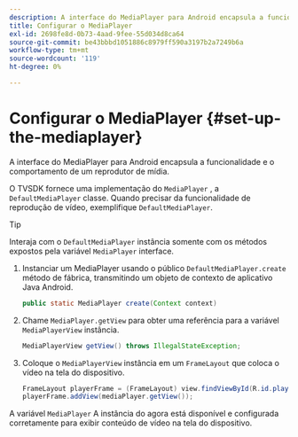 ```yaml
---
description: A interface do MediaPlayer para Android encapsula a funcionalidade e o comportamento de um reprodutor de mídia.
title: Configurar o MediaPlayer
exl-id: 2698fe8d-0b73-4aad-9fee-55d034d8ca64
source-git-commit: be43bbbd1051886c8979ff590a3197b2a7249b6a
workflow-type: tm+mt
source-wordcount: '119'
ht-degree: 0%

---
```


# Configurar o MediaPlayer {#set-up-the-mediaplayer}

A interface do MediaPlayer para Android encapsula a funcionalidade e o comportamento de um reprodutor de mídia.

O TVSDK fornece uma implementação do `MediaPlayer` , a `DefaultMediaPlayer` classe. Quando precisar da funcionalidade de reprodução de vídeo, exemplifique `DefaultMediaPlayer`.

>[!TIP]
>
>Interaja com o `DefaultMediaPlayer` instância somente com os métodos expostos pela variável `MediaPlayer` interface.

1. Instanciar um MediaPlayer usando o público `DefaultMediaPlayer.create` método de fábrica, transmitindo um objeto de contexto de aplicativo Java Android.

   ```java
   public static MediaPlayer create(Context context) 
   ```

1. Chame `MediaPlayer.getView` para obter uma referência para a variável `MediaPlayerView` instância.

   ```java
   MediaPlayerView getView() throws IllegalStateException; 
   ```

1. Coloque o `MediaPlayerView` instância em um `FrameLayout` que coloca o vídeo na tela do dispositivo.

   ```java
   FrameLayout playerFrame = (FrameLayout) view.findViewById(R.id.playerFrame); 
   playerFrame.addView(mediaPlayer.getView()); 
   ```

A variável `MediaPlayer` A instância do agora está disponível e configurada corretamente para exibir conteúdo de vídeo na tela do dispositivo.
